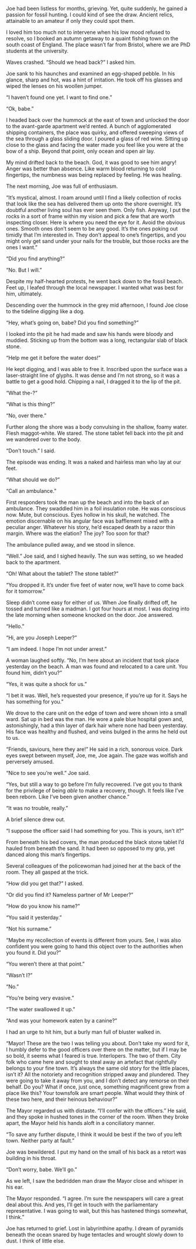 Joe had been listless for months, grieving. Yet, quite suddenly, he gained a passion for fossil hunting. I could kind of see the draw. Ancient relics, attainable to an amateur if only they could spot them.   
I loved him too much not to intervene when his low mood refused to resolve, so I booked an autumn getaway to a quaint fishing town on the south coast of England. The place wasn’t far from Bristol, where we are PhD students at the university.  
Waves crashed. “Should we head back?” I asked him.  
Joe sank to his haunches and examined an egg-shaped pebble. In his glance, sharp and hot, was a hint of irritation. He took off his glasses and wiped the lenses on his woollen jumper.  
“I haven’t found one yet. I want to find one.”  
“Ok, babe.”  
I headed back over the hummock at the east of town and unlocked the door to the avant-garde apartment we’d rented. A bunch of agglomerated shipping containers, the place was quirky, and offered sweeping views of the sea through a glass sliding door. I poured a glass of red wine. Sitting up close to the glass and facing the water made you feel like you were at the bow of a ship. Beyond that point, only ocean and open air lay.   
My mind drifted back to the beach. God, it was good to see him angry! Anger was better than absence. Like warm blood returning to cold fingertips, the numbness was being replaced by feeling. He was healing.   
The next morning, Joe was full of enthusiasm.  
“It’s mystical, almost. I roam around until I find a likely collection of rocks that look like the sea has delivered them up onto the shore overnight. It’s doubtful another living soul has ever seen them. Only fish. Anyway, I put the rocks in a sort of frame within my vision and pick a few that are worth inspecting closer. Here is where you need the eye for it. Avoid the obvious ones. Smooth ones don’t seem to be any good. It’s the ones poking out timidly that I’m interested in. They don’t appeal to one’s fingertips, and you might only get sand under your nails for the trouble, but those rocks are the ones I want.”  
“Did you find anything?”  
“No. But I will.”  
Despite my half-hearted protests, he went back down to the fossil beach. Feet up, I leafed through the local newspaper. I wanted what was best for him, ultimately.  
Descending over the hummock in the grey mid afternoon, I found Joe close to the tideline digging like a dog.  
“Hey, what’s going on, babe? Did you find something?”  
I looked into the pit he had made and saw his hands were bloody and muddied. Sticking up from the bottom was a long, rectangular slab of black stone.  
“Help me get it before the water does!”  
He kept digging, and I was able to free it. Inscribed upon the surface was a laser-straight line of glyphs. It was dense and I’m not strong, so it was a battle to get a good hold. Chipping a nail, I dragged it to the lip of the pit.  
“What the-?”  
“What is this thing?”  
“No, over there.”  
Further along the shore was a body convulsing in the shallow, foamy water. Flesh maggot-white. We stared. The stone tablet fell back into the pit and we wandered over to the body.  
“Don’t touch.” I said.  
The episode was ending. It was a naked and hairless man who lay at our feet.   
“What should we do?”  
“Call an ambulance.”  
First responders took the man up the beach and into the back of an ambulance. They swaddled him in a foil insulation robe. He was conscious now. Mute, but conscious. Eyes hollow in his skull, he watched. The emotion discernable on his angular face was bafflement mixed with a peculiar anger. Whatever his story, he’d escaped death by a razor thin margin. Where was the elation? The joy? Too soon for that?  
The ambulance pulled away, and we stood in silence.   
“Well.” Joe said, and I sighed heavily. The sun was setting, so we headed back to the apartment.  
“Oh! What about the tablet? The stone tablet?”  
“You dropped it. It’s under five feet of water now, we’ll have to come back for it tomorrow.”  
Sleep didn’t come easy for either of us. When Joe finally drifted off, he tossed and turned like a madman. I got four hours at most. I was dozing into the late morning when someone knocked on the door. Joe answered.   
“Hello.”  
“Hi, are you Joseph Leeper?”  
“I am indeed. I hope I’m not under arrest.”  
A woman laughed softly. “No, I’m here about an incident that took place yesterday on the beach. A man was found and relocated to a care unit. You found him, didn’t you?”  
“Yes, it was quite a shock for us.”  
“I bet it was. Well, he’s requested your presence, if you’re up for it. Says he has something for you.”  
We drove to the care unit on the edge of town and were shown into a small ward. Sat up in bed was the man. He wore a pale blue hospital gown and, astonishingly, had a thin layer of dark hair where none had been yesterday. His face was healthy and flushed, and veins bulged in the arms he held out to us.   
“Friends, saviours, here they are!” He said in a rich, sonorous voice. Dark eyes swept between myself, Joe, me, Joe again. The gaze was wolfish and perversely amused.  
“Nice to see you’re well.” Joe said.  
“Yes, but still a way to go before I’m fully recovered. I’ve got you to thank for the privilege of being *able* to make a recovery, though. It feels like I’ve been reborn. Like I’ve been given another chance.”  
“It was no trouble, really.”  
A brief silence drew out.  
“I suppose the officer said I had something for you. This is yours, isn’t it?”  
From beneath his bed covers, the man produced the black stone tablet I’d hauled from beneath the sand. It had been so opposed to my grip, yet danced along this man’s fingertips.  
Several colleagues of the policewoman had joined her at the back of the room. They all gasped at the trick.   
“How did you get that?” I asked.   
“Or did you find it? Nameless partner of Mr Leeper?”   
“How do you know his name?”  
“You said it yesterday.”  
“Not his surname.”  
“Maybe my recollection of events is different from yours. See, I was also confident you were going to hand this object over to the authorities when you found it. Did you?”  
“You weren’t there at that point.”  
“Wasn’t I?”  
“No.”  
“You’re being very evasive.”  
“The water swallowed it up.”  
“And was your homework eaten by a canine?”  
I had an urge to hit him, but a burly man full of bluster walked in.   
“Mayor! These are the two I was telling you about. Don’t take my word for it, I humbly defer to the good officers over there on the matter, but if I may be so bold, it seems what I feared is true. Interlopers. The two of them. City folk who came here and sought to steal away an artefact that rightfully belongs to your fine town. It’s always the same old story for the little places, isn’t it? All the notoriety and recognition stripped away and plundered. They were going to take it away from you, and I don’t detect any remorse on their behalf. Do you? What if once, just once, something magnificent grew from a place like this? Your townsfolk are smart people. What would they think of these two here, and their heinous behaviour?”  
The Mayor regarded us with distaste. “I’ll confer with the officers.” He said, and they spoke in hushed tones in the corner of the room. When they broke apart, the Mayor held his hands aloft in a conciliatory manner.   
“To save any further dispute, I think it would be best if the two of you left town. Neither party at fault.”  
Joe was bewildered. I put my hand on the small of his back as a retort was building in his throat.  
“Don’t worry, babe. We’ll go.”  
As we left, I saw the bedridden man draw the Mayor close and whisper in his ear.  
The Mayor responded. “I agree. I’m sure the newspapers will care a great deal about this. And yes, I’ll get in touch with the parliamentary representative. I was going to wait, but this has hastened things somewhat, I think.”  
Joe has returned to grief. Lost in labyrinthine apathy. I dream of pyramids beneath the ocean snared by huge tentacles and wrought slowly down to dust. I think of little else.